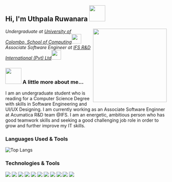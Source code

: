 <h2> Hi, I'm Uthpala Ruwanara <img src="https://media.giphy.com/media/mGcNjsfWAjY5AEZNw6/giphy.gif" width="50"></h2>
<img align='right' src="https://camo.githubusercontent.com/62da68eb62b1e5f175f7d1f0191dd89a653d7908feb22d37d4a0ab07365d6791/68747470733a2f2f6d656469612e67697068792e636f6d2f6d656469612f4d3967624264396e6244724f5475314d71782f67697068792e676966" width="230">
<p><em>Undergraduate at <a href="https://ucsc.cmb.ac.lk/">University of Colombo, School of Computing</a><img src="https://media.giphy.com/media/fYSnHlufseco8Fh93Z/giphy.gif" width="30"></br>Associate Software Engineer at <a href="https://www.ifs.com/">IFS R&D International (Pvt) Ltd</a><img src="https://media.giphy.com/media/WUlplcMpOCEmTGBtBW/giphy.gif" width="30"> 
</em></p>

### <img src="https://media.giphy.com/media/VgCDAzcKvsR6OM0uWg/giphy.gif" width="50"> A little more about me...
I am an undergraduate student who is reading for a Computer Science Degree with skills in Software Engineering and UI/UX Designing. I am currently working as an Associate Software Enginner at Acumatica R&D team @IFS.
I am an energetic, ambitious person who has good teamwork skills and seeking a good challenging job role in order to grow and further improve my IT skills.
### Languages Used  & Tools
![Top Langs](https://github-readme-stats.vercel.app/api/top-langs/?username=uruwanara&layout=compact&bg_color=1C1E4D&title_color=669AD6&theme=shades-of-purple&hide_border=true)

### Technologies  & Tools

![](https://img.shields.io/badge/OS-Windows-informational?style=flat&logo=windows&logoColor=0174CF&color=008B8B)
![](https://img.shields.io/badge/Editor-IntelliJ_IDEA-informational?style=flat&logo=intellij-idea&logoColor=000000&color=008B8B)
![](https://img.shields.io/badge/Code-Java-informational?style=flat&logo=java&logoColor=0069B4&color=008B8B)
![](https://img.shields.io/badge/Code-Cpp-informational?style=flat&logo=cplusplus&logoColor=6295CB&color=008B8B)
![](https://img.shields.io/badge/Code-JavaScript-informational?style=flat&logo=javascript&logoColor=EFD81D&color=008B8B)
![](https://img.shields.io/badge/Code-PHP-informational?style=flat&logo=php&logoColor=777BB3&color=008B8B)
![](https://img.shields.io/badge/Code-Nodejs-informational?style=flat&logo=node.js&logoColor=6EA55F&color=008B8B)
![](https://img.shields.io/badge/Code-React-informational?style=flat&logo=react&logoColor=5BCBE8&color=008B8B)
![](https://img.shields.io/badge/Code-Redux-informational?style=flat&logo=redux&logoColor=7248B6&color=008B8B)
![](https://img.shields.io/badge/Code-CSS-informational?style=flat&logo=css3&logoColor=254BDD&color=008B8B)
![](https://img.shields.io/badge/Shell-Powershell-informational?style=flat&logo=powershell&logoColor=1F77C7&color=008B8B)
